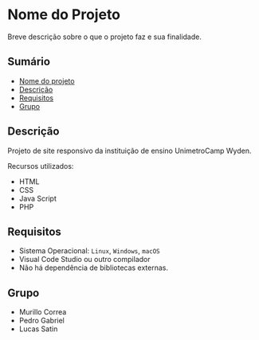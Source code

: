# Nome do Projeto

Breve descrição sobre o que o projeto faz e sua finalidade.

## Sumário

- [Nome do projeto](#nomedoprojeto)
- [Descrição](#descrição)
- [Requisitos](#requisitos)
- [Grupo](#grupo)

## Descrição

Projeto de site responsivo da instituição de ensino UnimetroCamp Wyden.

Recursos utilizados:
 - HTML 
 - CSS
 - Java Script
 - PHP

## Requisitos

- Sistema Operacional: `Linux`, `Windows`, `macOS`
- Visual Code Studio ou outro compilador
- Não há dependência de bibliotecas externas.

## Grupo

 - Murillo Correa
 - Pedro Gabriel
 - Lucas Satin

